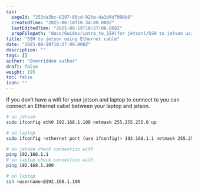 ```yaml
---
sys:
  pageId: "253da3bc-6297-80cd-926e-da3d4d7998b8"
  createdTime: "2025-08-18T10:34:00.000Z"
  lastEditedTime: "2025-08-19T10:27:00.000Z"
  propFilepath: "docs/Guides/intro_to_SSH(for jetson)/SSH to jetson using Ethernet cable.md"
title: "SSH to jetson using Ethernet cable"
date: "2025-08-19T10:27:00.000Z"
description: ""
tags: []
author: "Overridden author"
draft: false
weight: 195
toc: false
icon: ""
---
```


If you don’t have a wifi for your jetson and laptop to connect to you can connect an Ethernet cabel between your laptop and jetson.

```bash
# on jetson
sudo ifconfig eth0 192.168.1.100 netmask 255.255.255.0 up

# on laptop
sudo ifconfig <ethernet port (use ifconfig)> 192.168.1.1 netmask 255.255.255.0 up

# on jetson check connection with
ping 192.168.1.1
# on laptop check connection with
ping 192.168.1.100

# on laptop
ssh <username>@192.168.1.100
```
